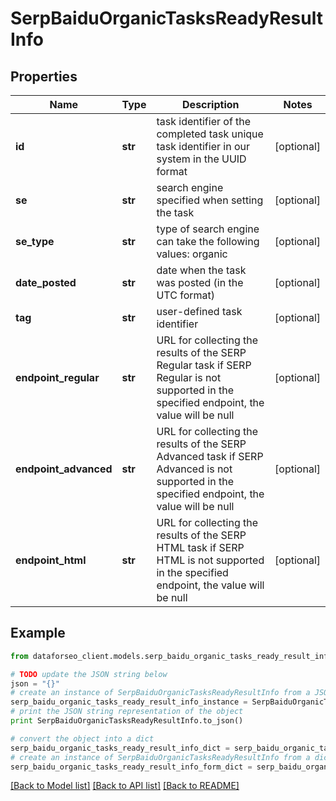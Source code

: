 # SerpBaiduOrganicTasksReadyResultInfo


## Properties

Name | Type | Description | Notes
------------ | ------------- | ------------- | -------------
**id** | **str** | task identifier of the completed task unique task identifier in our system in the UUID format | [optional] 
**se** | **str** | search engine specified when setting the task | [optional] 
**se_type** | **str** | type of search engine can take the following values: organic | [optional] 
**date_posted** | **str** | date when the task was posted (in the UTC format) | [optional] 
**tag** | **str** | user-defined task identifier | [optional] 
**endpoint_regular** | **str** | URL for collecting the results of the SERP Regular task if SERP Regular is not supported in the specified endpoint, the value will be null | [optional] 
**endpoint_advanced** | **str** | URL for collecting the results of the SERP Advanced task if SERP Advanced is not supported in the specified endpoint, the value will be null | [optional] 
**endpoint_html** | **str** | URL for collecting the results of the SERP HTML task if SERP HTML is not supported in the specified endpoint, the value will be null | [optional] 

## Example

```python
from dataforseo_client.models.serp_baidu_organic_tasks_ready_result_info import SerpBaiduOrganicTasksReadyResultInfo

# TODO update the JSON string below
json = "{}"
# create an instance of SerpBaiduOrganicTasksReadyResultInfo from a JSON string
serp_baidu_organic_tasks_ready_result_info_instance = SerpBaiduOrganicTasksReadyResultInfo.from_json(json)
# print the JSON string representation of the object
print SerpBaiduOrganicTasksReadyResultInfo.to_json()

# convert the object into a dict
serp_baidu_organic_tasks_ready_result_info_dict = serp_baidu_organic_tasks_ready_result_info_instance.to_dict()
# create an instance of SerpBaiduOrganicTasksReadyResultInfo from a dict
serp_baidu_organic_tasks_ready_result_info_form_dict = serp_baidu_organic_tasks_ready_result_info.from_dict(serp_baidu_organic_tasks_ready_result_info_dict)
```
[[Back to Model list]](../README.md#documentation-for-models) [[Back to API list]](../README.md#documentation-for-api-endpoints) [[Back to README]](../README.md)


